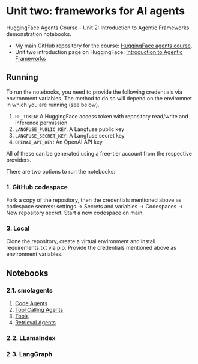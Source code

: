 # Unit two: frameworks for AI agents

HuggingFace Agents Course - Unit 2: Introduction to Agentic Frameworks demonstration notebooks.

- My main GitHub repository for the course: [HuggingFace agents course](https://github.com/gperdrizet/hf-agents-course).
- Unit two introduction page on HuggingFace: [Introduction to Agentic Frameworks](https://huggingface.co/learn/agents-course/unit2/introduction)

## Running

To run the notebooks, you need to provide the following credentials via environment variables. The method to do so will depend on the enviromnet in which you are running (see below).

1. `HF_TOKEN`: A HuggingFace access token with repository read/write and inference permission
2. `LANGFUSE_PUBLIC_KEY`: A Langfuse public key
3. `LANGFUSE_SECRET_KEY`: A Langfuse secret key
4. `OPENAI_API_KEY`: An OpenAI API key

All of these can be generated using a free-tier account from the respective providers.

There are two options to run the notebooks:

### 1. GitHub codespace

Fork a copy of the repository, then the credentials mentioned above as codespace secrets: settings → Secrets and variables → Codespaces → New repository secret. Start a new codespace on main.

### 3. Local

Clone the repository, create a virtual environment and install requirements.txt via pip. Provide the credentials mentioned above as environment variables.

## Notebooks

### 2.1. smolagents

1. [Code Agents](https://github.com/gperdrizet/unit-two-frameworks/blob/main/2.1-smolagents/code_agents.ipynb)
2. [Tool Calling Agents](https://github.com/gperdrizet/unit-two-frameworks/blob/main/2.1-smolagents/tool_calling_agents.ipynb)
3. [Tools](https://github.com/gperdrizet/unit-two-frameworks/blob/main/2.1-smolagents/tools.ipynb)
4. [Retrieval Agents](https://github.com/gperdrizet/unit-two-frameworks/blob/main/2.1-smolagents/retrieval_agents.ipynb)

### 2.2. LLamaIndex

### 2.3. LangGraph
